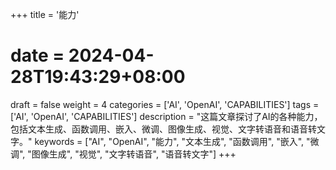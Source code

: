 +++
title = '能力'
# date = 2024-04-28T19:43:29+08:00
draft = false
weight = 4
categories = ['AI', 'OpenAI', 'CAPABILITIES']
tags = ['AI', 'OpenAI', 'CAPABILITIES']
description = "这篇文章探讨了AI的各种能力，包括文本生成、函数调用、嵌入、微调、图像生成、视觉、文字转语音和语音转文字。"
keywords = ["AI", "OpenAI", "能力", "文本生成", "函数调用", "嵌入", "微调", "图像生成", "视觉", "文字转语音", "语音转文字"]
+++
